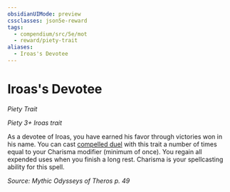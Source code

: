 ```yaml
---
obsidianUIMode: preview
cssclasses: json5e-reward
tags:
  - compendium/src/5e/mot
  - reward/piety-trait
aliases:
  - Iroas's Devotee
---
```

# Iroas's Devotee
*Piety Trait*  

*Piety 3+ Iroas trait*

As a devotee of Iroas, you have earned his favor through victories won in his name. You can cast [compelled duel](2-Mechanics/CLI/spells/compelled-duel.md) with this trait a number of times equal to your Charisma modifier (minimum of once). You regain all expended uses when you finish a long rest. Charisma is your spellcasting ability for this spell.

*Source: Mythic Odysseys of Theros p. 49*